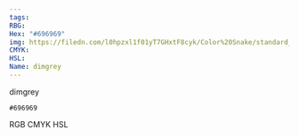 ```yaml
---
tags:
RBG:
Hex: "#696969"
img: https://filedn.com/l0hpzxl1f01yT7GHxtF8cyk/Color%20Snake/standard_csv_to_svg/696969.svg
CMYK:
HSL:
Name: dimgrey
---
```

dimgrey
```palette
#696969
```
RGB
CMYK
HSL